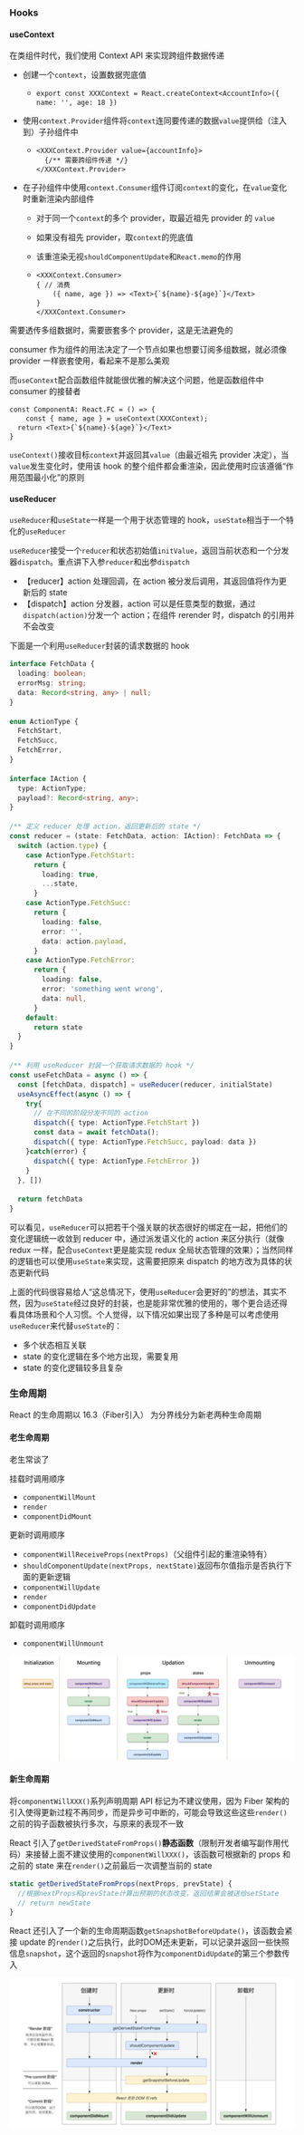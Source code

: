 ### Hooks

#### useContext

在类组件时代，我们使用 Context API 来实现跨组件数据传递

- 创建一个`context`，设置数据兜底值
  - ```tsx
    export const XXXContext = React.createContext<AccountInfo>({ name: '', age: 18 })
    ```
  
- 使用`context.Provider`组件将`context`连同要传递的数据`value`提供给（注入到）子孙组件中
  - ```tsx
    <XXXContext.Provider value={accountInfo}>
      {/** 需要跨组件传递 */}
    </XXXContext.Provider>
    ```
  
- 在子孙组件中使用`context.Consumer`组件订阅`context`的变化，在`value`变化时重新渲染内部组件

  - 对于同一个`context`的多个 provider，取最近祖先 provider 的 `value`

  - 如果没有祖先 provider，取`context`的兜底值

  - 该重渲染无视`shouldComponentUpdate`和`React.memo`的作用

  - ```tsx
    <XXXContext.Consumer>
    { // 消费
    	({ name, age }) => <Text>{`${name}-${age}`}</Text>
    }
    </XXXContext.Consumer>
    ```


需要透传多组数据时，需要嵌套多个 provider，这是无法避免的

consumer 作为组件的用法决定了一个节点如果也想要订阅多组数据，就必须像 provider 一样嵌套使用，看起来不是那么美观

而`useContext`配合函数组件就能很优雅的解决这个问题，他是函数组件中 consumer 的接替者

```tsx
const ComponentA: React.FC = () => {
	const { name, age } = useContext(XXXContext);
  return <Text>{`${name}-${age}`}</Text>
}
```

`useContext()`接收目标`context`并返回其`value`（由最近祖先 provider 决定），当`value`发生变化时，使用该 hook 的整个组件都会重渲染，因此使用时应该遵循“作用范围最小化”的原则

#### useReducer

`useReducer`和`useState`一样是一个用于状态管理的 hook，`useState`相当于一个特化的`useReducer`

`useReducer`接受一个`reducer`和状态初始值`initValue`，返回当前状态和一个分发器`dispatch`。重点讲下入参`reducer`和出参`dispatch`

- 【reducer】action 处理回调，在 action 被分发后调用，其返回值将作为更新后的 state
- 【dispatch】action 分发器，action 可以是任意类型的数据，通过`dispatch(action)`分发一个 action；在组件 rerender 时，dispatch 的引用并不会改变

下面是一个利用`useReducer`封装的请求数据的 hook

```typescript
interface FetchData {
  loading: boolean;
  errorMsg: string;
  data: Record<string, any> | null;
}

enum ActionType {
  FetchStart,
  FetchSucc,
  FetchError,
}

interface IAction {
  type: ActionType;
  payload?: Record<string, any>;
}

/** 定义 reducer 处理 action，返回更新后的 state */
const reducer = (state: FetchData, action: IAction): FetchData => {
  switch (action.type) {
    case ActionType.FetchStart:
      return {
        loading: true,
        ...state,
      }
    case ActionType.FetchSucc:
      return {
        loading: false,
        error: '',
        data: action.payload,
      }
    case ActionType.FetchError:
      return {
        loading: false,
        error: 'something went wrong',
        data: null,
      }
    default:
      return state
  }
}

/** 利用 useReducer 封装一个获取请求数据的 hook */
const useFetchData = async () => {
  const [fetchData, dispatch] = useReducer(reducer, initialState)
  useAsyncEffect(async () => {
    try{
      // 在不同的阶段分发不同的 action
      dispatch({ type: ActionType.FetchStart })
      const data = await fetchData();
      dispatch({ type: ActionType.FetchSucc, payload: data })
    }catch(error) {
      dispatch({ type: ActionType.FetchError })
    }
  }, [])
  
  return fetchData
}

```

可以看见，`useReducer`可以把若干个强关联的状态很好的绑定在一起，把他们的变化逻辑统一收敛到 reducer 中，通过派发语义化的 action 来区分执行（就像 redux 一样，配合`useContext`更是能实现 redux 全局状态管理的效果）；当然同样的逻辑也可以使用`useState`来实现，这需要把原来 dispatch 的地方改为具体的状态更新代码

上面的代码很容易给人“这总情况下，使用`useReducer`会更好的”的想法，其实不然，因为`useState`经过良好的封装，也是能非常优雅的使用的，哪个更合适还得看具体场景和个人习惯。个人觉得，以下情况如果出现了多种是可以考虑使用`useReducer`来代替`useState`的：

- 多个状态相互关联
- state 的变化逻辑在多个地方出现，需要复用
- state 的变化逻辑较多且复杂

### 生命周期

React 的生命周期以 16.3（Fiber引入） 为分界线分为新老两种生命周期

#### 老生命周期

老生常谈了

挂载时调用顺序

- `componentWillMount`
- `render`
- `componentDidMount`

更新时调用顺序

- `componentWillReceiveProps(nextProps)`（父组件引起的重渲染特有）
- `shouldComponentUpdate(nextProps, nextState)`返回布尔值指示是否执行下面的更新逻辑
- `componentWillUpdate`
- `render`
- `componentDidUpdate`

卸载时调用顺序

- `componentWillUnmount`

![老生命周期](react-using.assets/Screenshot_20220724_172222.png)

#### 新生命周期

将`componentWillXXX()`系列声明周期 API 标记为不建议使用，因为 Fiber 架构的引入使得更新过程不再同步，而是异步可中断的，可能会导致这些这些`render()`之前的钩子函数被执行多次，与原来的表现不一致

React 引入了`getDerivedStateFromProps()`**静态函数**（限制开发者编写副作用代码）来接替上面不建议使用的`componentWillXXX()`，该函数可根据新的 props 和之前的 state 来在`render()`之前最后一次调整当前的 state

```typescript
static getDerivedStateFromProps(nextProps, prevState) {
  //根据nextProps和prevState计算出预期的状态改变，返回结果会被送给setState
  // return newState
}
```

React 还引入了一个新的生命周期函数`getSnapshotBeforeUpdate()`，该函数会紧接 update 的`render()`之后执行，此时DOM还未更新，可以记录并返回一些快照信息`snapshot`，这个返回的`snapshot`将作为`componentDidUpdate`的第三个参数传入

![新生命周期](react-using.assets/webp.webp)
